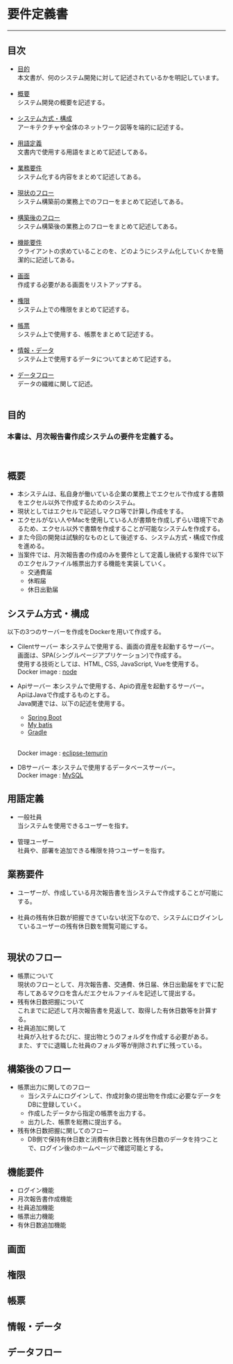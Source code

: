 # 要件定義書
---
## 目次
-  [目的](#目的)<br>
    本文書が、何のシステム開発に対して記述されているかを明記しています。<br><br>
- [概要](#概要)<br>
    システム開発の概要を記述する。<br>
    <br>
- [システム方式・構成](システム方式・構成)<br>
    アーキテクチャや全体のネットワーク図等を端的に記述する。<br><br>
- [用語定義](#用語定義)<br>
    文書内で使用する用語をまとめて記述してある。<br>
    <br>
- [業務要件](#業務要件)<br>
    システム化する内容をまとめて記述してある。<br>
    <br>
- [現状のフロー](#現状のフロー)<br>
    システム構築前の業務上でのフローをまとめて記述してある。
    <br><br>
- [構築後のフロー](#構築後のフロー)<br>
    システム構築後の業務上のフローをまとめて記述してある。<br><br>
- [機能要件](#機能要件)<br>
    クライアントの求めていることのを、どのようにシステム化していくかを簡潔的に記述してある。<br><br>
- [画面](#画面)<br>
    作成する必要がある画面をリストアップする。<br><br>
- [権限](#権限)<br>
    システム上での権限をまとめて記述する。<br>
    <br>
- [帳票](#帳票)<br>
    システム上で使用する、帳票をまとめて記述する。<br><br>
- [情報・データ](#情報・データ)<br>
    システム上で使用するデータについてまとめて記述する。<br><br>
- [データフロー](#データフロー)<br>
    データの繊維に関して記述。<br>
    <br>
## 目的
<h3>本書は、月次報告書作成システムの要件を定義する。</h3><br>

## 概要
- 本システムは、私自身が働いている企業の業務上でエクセルで作成する書類をエクセル以外で作成するためのシステム。<br>
- 現状としてはエクセルで記述しマクロ等で計算し作成をする。<br>
- エクセルがない人やMacを使用している人が書類を作成しずらい環境下であるため、エクセル以外で書類を作成することが可能なシステムを作成する。<br>
- また今回の開発は試験的なものとして後述する、システム方式・構成で作成を進める。<br>
- 当案件では、月次報告書の作成のみを要件として定義し後続する案件で以下のエクセルファイル帳票出力する機能を実装していく。<br>
    - 交通費届<br>
    - 休暇届<br>
    - 休日出勤届<br>

## システム方式・構成
以下の3つのサーバーを作成をDockerを用いて作成する。
- Cilentサーバー
    本システムで使用する、画面の資産を起動するサーバー。<br>
    画面は、SPA(シングルぺージアプリケーション)で作成する。<br>
    使用する技術としては、HTML, CSS, JavaScript, Vueを使用する。<br>
    Docker image : [node](https://hub.docker.com/_/node/)<br>
- Apiサーバー
    本システムで使用する、Apiの資産を起動するサーバー。<br>
    ApiはJavaで作成するものとする。<br>
    Java関連では、以下の記述を使用する。<br>
    - [Spring Boot](https://spring.io/)
    - [My batis](https://mybatis.org/mybatis-3/ja/index.html)
    - [Gradle](https://gradle.org/)
    <br>

    Docker image : [eclipse-temurin](https://hub.docker.com/_/eclipse-temurin/tags)
- DBサーバー
    本システムで使用するデータベースサーバー。<br>
    Docker image : [MySQL](https://hub.docker.com/_/mysql)


## 用語定義
- 一般社員<br>
    当システムを使用できるユーザーを指す。<br><br>
- 管理ユーザー<br>
    社員や、部署を追加できる権限を持つユーザーを指す。


## 業務要件
- ユーザーが、作成している月次報告書を当システムで作成することが可能にする。<br><br>
- 社員の残有休日数が把握できていない状況下なので、システムにログインしているユーザーの残有休日数を閲覧可能にする。<br><br>

## 現状のフロー
- 帳票について<br>
現状のフローとして、月次報告書、交通費、休日届、休日出勤届をすでに配布してあるマクロを含んだエクセルファイルを記述して提出する。<br>
- 残有休日数把握について<br>
これまでに記述して月次報告書を見返して、取得した有休日数等を計算する。<br>
- 社員追加に関して<br>
社員が入社するたびに、提出物とうのフォルダを作成する必要がある。<br>
また、すでに退職した社員のフォルダ等が削除されずに残っている。

## 構築後のフロー
- 帳票出力に関してのフロー<br>
    - 当システムにログインして、作成対象の提出物を作成に必要なデータをDBに登録していく。<br>
    - 作成したデータから指定の帳票を出力する。<br>
    - 出力した、帳票を総務に提出する。<br>
- 残有休日数把握に関してのフロー<br>
    - DB側で保持有休日数と消費有休日数と残有休日数のデータを持つことで、ログイン後のホームページで確認可能とする。

## 機能要件
- ログイン機能
- 月次報告書作成機能
- 社員追加機能
- 帳票出力機能
- 有休日数追加機能

## 画面


## 権限


## 帳票


## 情報・データ


## データフロー